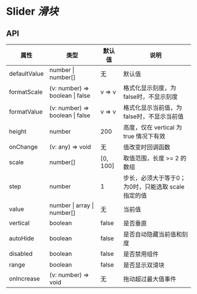 # Slider *滑块*

<example />

## API

| 属性 | 类型 | 默认值 | 说明 |
| --- | --- | --- | --- |
| defaultValue | number \| number[] | 无 | 默认值 |
| formatScale | (v: number) => boolean \| false | v => v | 格式化显示刻度，为false时，不显示刻度 |
| formatValue | (v: number) => boolean \| false | v => v | 格式化显示当前值，为false时，不显示当前值 |
| height | number | 200 | 高度，仅在 vertical 为 true 情况下有效 |
| onChange | (v: any) => void | 无 | 值改变时回调函数 |
| scale | number[] | \[0, 100] | 取值范围，长度 >= 2 的数组 |
| step | number | 1 | 步长，必须大于等于0；为0时，只能选取 scale 指定的值 |
| value | number \| array \| number[] | 无 | 当前值 |
| vertical | boolean | false | 是否垂直 |
| autoHide | boolean | false | 是否自动隐藏当前值和刻度 |
| disabled | boolean | false | 是否禁用组件 |
| range | boolean | false | 是否显示双滑块 |
| onIncrease | (v: number) => void | 无 | 拖动超过最大值事件 |
